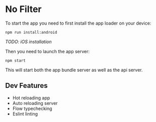 # No Filter

To start the app you need to first install the app loader on your device:

```
npm run install:android
```

*TODO: iOS installation*

Then you need to launch the app server:

```
npm start
```

This will start both the app bundle server as well as the api server.

## Dev Features

  - Hot reloading app
  - Auto reloading server
  - Flow typechecking
  - Eslint linting
